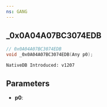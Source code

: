 ```yaml
---
ns: GANG
---
```

## _0x0A04A07BC3074EDB

```c
// 0x0A04A07BC3074EDB
void _0x0A04A07BC3074EDB(Any p0);
```

```
NativeDB Introduced: v1207
```

## Parameters
* **p0**:
